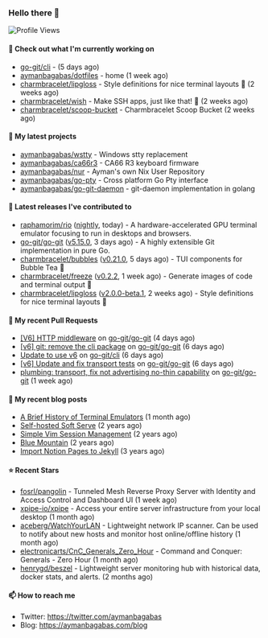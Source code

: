 ### Hello there 👋

![Profile Views](https://komarev.com/ghpvc/?username=aymanbagabas&label=PROFILE+VIEWS)

#### 👷 Check out what I'm currently working on

- [go-git/cli](https://github.com/go-git/cli) -  (5 days ago)
- [aymanbagabas/dotfiles](https://github.com/aymanbagabas/dotfiles) - home (1 week ago)
- [charmbracelet/lipgloss](https://github.com/charmbracelet/lipgloss) - Style definitions for nice terminal layouts 👄 (2 weeks ago)
- [charmbracelet/wish](https://github.com/charmbracelet/wish) - Make SSH apps, just like that! 💫 (2 weeks ago)
- [charmbracelet/scoop-bucket](https://github.com/charmbracelet/scoop-bucket) - Charmbracelet Scoop Bucket (2 weeks ago)

#### 🌱 My latest projects

- [aymanbagabas/wstty](https://github.com/aymanbagabas/wstty) - Windows stty replacement
- [aymanbagabas/ca66r3](https://github.com/aymanbagabas/ca66r3) - CA66 R3 keyboard firmware
- [aymanbagabas/nur](https://github.com/aymanbagabas/nur) - Ayman&#39;s own Nix User Repository
- [aymanbagabas/go-pty](https://github.com/aymanbagabas/go-pty) - Cross platform Go Pty interface
- [aymanbagabas/go-git-daemon](https://github.com/aymanbagabas/go-git-daemon) - git-daemon implementation in golang

#### 🔭 Latest releases I've contributed to

- [raphamorim/rio](https://github.com/raphamorim/rio) ([nightly](https://github.com/raphamorim/rio/releases/tag/nightly), today) - A hardware-accelerated GPU terminal emulator focusing to run in desktops and browsers.
- [go-git/go-git](https://github.com/go-git/go-git) ([v5.15.0](https://github.com/go-git/go-git/releases/tag/v5.15.0), 3 days ago) - A highly extensible Git implementation in pure Go.
- [charmbracelet/bubbles](https://github.com/charmbracelet/bubbles) ([v0.21.0](https://github.com/charmbracelet/bubbles/releases/tag/v0.21.0), 5 days ago) - TUI components for Bubble Tea 🫧
- [charmbracelet/freeze](https://github.com/charmbracelet/freeze) ([v0.2.2](https://github.com/charmbracelet/freeze/releases/tag/v0.2.2), 1 week ago) - Generate images of code and terminal output 📸
- [charmbracelet/lipgloss](https://github.com/charmbracelet/lipgloss) ([v2.0.0-beta.1](https://github.com/charmbracelet/lipgloss/releases/tag/v2.0.0-beta.1), 2 weeks ago) - Style definitions for nice terminal layouts 👄

#### 🔨 My recent Pull Requests

- [[V6] HTTP middleware](https://github.com/go-git/go-git/pull/1502) on [go-git/go-git](https://github.com/go-git/go-git) (4 days ago)
- [[v6] git: remove the cli package](https://github.com/go-git/go-git/pull/1499) on [go-git/go-git](https://github.com/go-git/go-git) (6 days ago)
- [Update to use v6](https://github.com/go-git/cli/pull/9) on [go-git/cli](https://github.com/go-git/cli) (6 days ago)
- [[v6] Update and fix transport tests](https://github.com/go-git/go-git/pull/1496) on [go-git/go-git](https://github.com/go-git/go-git) (6 days ago)
- [plumbing: transport, fix not advertising no-thin capability](https://github.com/go-git/go-git/pull/1490) on [go-git/go-git](https://github.com/go-git/go-git) (1 week ago)

#### 📜 My recent blog posts

- [A Brief History of Terminal Emulators](https://aymanbagabas.com/blog/2025/03/11/a-brief-history-of-terminal-emulators.html) (1 month ago)
- [Self-hosted Soft Serve](https://aymanbagabas.com/blog/2023/04/28/self-hosted-soft-serve.html) (2 years ago)
- [Simple Vim Session Management](https://aymanbagabas.com/blog/2023/04/13/simple-vim-session-management.html) (2 years ago)
- [Blue Mountain](https://aymanbagabas.com/blog/2022/06/02/blue-mountain.html) (2 years ago)
- [Import Notion Pages to Jekyll](https://aymanbagabas.com/blog/2022/03/29/import-notion-pages-to-jekyll.html) (3 years ago)

#### ⭐ Recent Stars

- [fosrl/pangolin](https://github.com/fosrl/pangolin) - Tunneled Mesh Reverse Proxy Server with Identity and Access Control and Dashboard UI (1 week ago)
- [xpipe-io/xpipe](https://github.com/xpipe-io/xpipe) - Access your entire server infrastructure from your local desktop (1 month ago)
- [aceberg/WatchYourLAN](https://github.com/aceberg/WatchYourLAN) - Lightweight network IP scanner. Can be used to notify about new hosts and monitor host online/offline history (1 month ago)
- [electronicarts/CnC_Generals_Zero_Hour](https://github.com/electronicarts/CnC_Generals_Zero_Hour) - Command and Conquer: Generals - Zero Hour (1 month ago)
- [henrygd/beszel](https://github.com/henrygd/beszel) - Lightweight server monitoring hub with historical data, docker stats, and alerts. (2 months ago)

#### 📫 How to reach me

- Twitter: https://twitter.com/aymanbagabas
- Blog: https://aymanbagabas.com/blog
